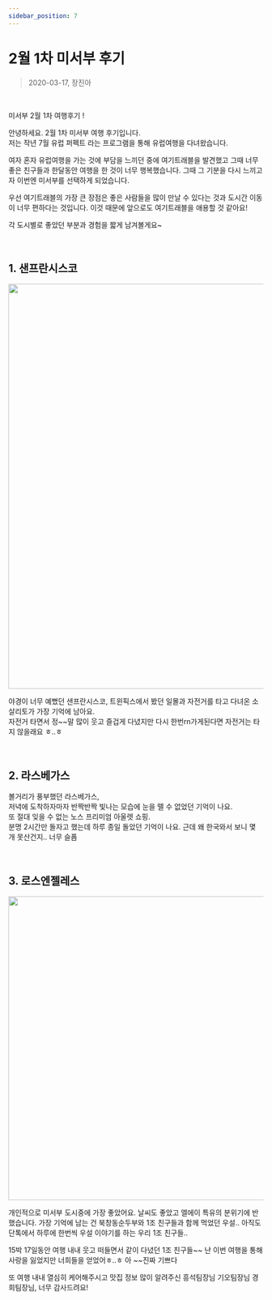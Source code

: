```yaml
---
sidebar_position: 7
---
```

# 2월 1차 미서부 후기

> 2020-03-17, 장진아

<br/>

미서부 2월 1차 여행후기 ! 

안녕하세요. 2월 1차 미서부 여행 후기입니다.  
저는 작년 7월 유럽 퍼펙트 라는 프로그램을 통해 유럽여행을 다녀왔습니다.

여자 혼자 유럽여행을 가는 것에 부담을 느끼던 중에 여기트래블을 발견했고 그때 너무 좋은 친구들과 한달동안 여행을 한 것이 너무 행복했습니다. 그때 그 기분을 다시 느끼고자 이번엔 미서부를 선택하게 되었습니다.

우선 여기트래블의 가장 큰 장점은 좋은 사람들을 많이 만날 수 있다는 것과 도시간 이동이 너무 편하다는 것입니다. 이것 때문에 앞으로도 여기트래블을 애용할 것 같아요!

각 도시별로 좋았던 부분과 경험을 짧게 남겨볼게요~

<br/>

## 1. 샌프란시스코
<img 
    src="https://github.com/Kioding/kio_page/assets/65153742/dac901bd-3c1b-44be-98a8-1c826c08ac6b"
    width="800" 
/>

야경이 너무 예뻤던 샌프란시스코,
트윈픽스에서 봤던 일몰과 자전거를 타고 다녀온 소살리토가 가장 기억에 남아요.  
자전거 타면서 정~~말 많이 웃고 즐겁게 다녔지만 다시 한번rn가게된다면 자전거는 타지 않을래요 ㅎ..ㅎ

<br/>

## 2. 라스베가스
볼거리가 풍부했던 라스베가스,  
저녁에 도착하자마자 반짝반짝 빛나는 모습에 눈을 뗄 수 없었던 기억이 나요.  
또 절대 잊을 수 없는 노스 프리미엄 아울렛 쇼핑.  
분명 2시간만 돌자고 했는데 하루 종일 돌았던 기억이 나요. 근데 왜 한국와서 보니 몇 개 못산건지.. 너무 슬픔

<br/>

## 3. 로스엔젤레스
<img 
    src="https://github.com/Kioding/kio_page/assets/65153742/05062757-bb45-4628-befd-826fd3d77cfc"
    width="600" 
/>

개인적으로 미서부 도시중에 가장 좋았어요. 날씨도 좋았고 엘에이 특유의 분위기에 반했습니다. 가장 기억에 남는 건 북창동순두부와 1조 친구들과 함께 먹었던 우설.. 아직도 단톡에서 하루에 한번씩 우설 이야기를 하는 우리 1조 친구들..

15박 17일동안 여행 내내 웃고 떠들면서 같이 다녔던 1조 친구들~~ 난 이번 여행을 통해 사랑을 잃었지만 너희들을 얻었어ㅎ..ㅎ 아 ~~진짜 기쁘다

또 여행 내내 열심히 케어해주시고 맛집 정보 많이 알려주신 흥석팀장님 기오팀장님 경희팀장님, 너무 감사드려요!
